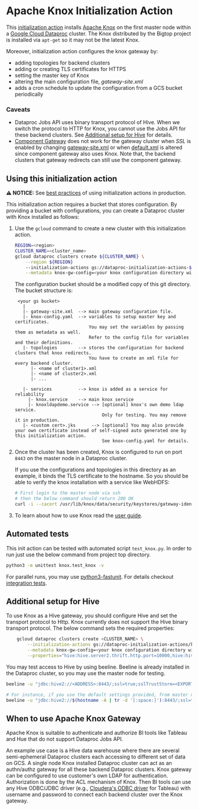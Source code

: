 # Apache Knox Initialization Action

This [initialization action](https://cloud.google.com/dataproc/init-actions)
installs [Apache Knox](https://knox.apache.org/) on the first master node within a
[Google Cloud Dataproc](https://cloud.google.com/dataproc) cluster. The Knox distributed
by the Bigtop project is installed via `apt-get` so it may not be the latest Knox.

Moreover, initialization action configures the knox gateway by:
- adding topologies for backend clusters
- adding or creating TLS certificates for HTTPS
- setting the master key of Knox
- altering the main configuration file, *gateway-site.xml*
- adds a cron schedule to update the configuration from a GCS bucket periodically


### Caveats

 - Dataproc Jobs API uses binary transport protocol of Hive. When we switch the protocol to HTTP for Knox, you cannot use the Jobs API for these backend clusters. See [Additional setup for Hive](#additional-setup-for-hive) for details.
 - [Component Gateway](https://cloud.google.com/dataproc/docs/concepts/accessing/dataproc-gateways) does not work for the gateway cluster when *SSL* is enabled by changing [gateway-site.xml](./gateway-site.xml) or when [default.xml](./topologies/default.xml) is altered since component gateway also uses Knox. Note that, the backend clusters that gateway redirects can still use the component gateway.

## Using this initialization action

**:warning: NOTICE:** See [best practices](/README.md#how-initialization-actions-are-used) of using initialization actions in production.

This initialization action requires a bucket that stores configuration. By providing a bucket with configurations, you can create a Dataproc cluster with Knox installed as follows:

1.  Use the `gcloud` command to create a new cluster with this initialization
    action. 

    ```bash
    REGION=<region>
    CLUSTER_NAME=<cluster_name>
    gcloud dataproc clusters create ${CLUSTER_NAME} \
        --region ${REGION}
        --initialization-actions gs://dataproc-initialization-actions-${REGION}/knox/knox.sh \
        --metadata knox-gw-config=<your knox configuration directory without gs:// prefix>
    ```
    The configuration bucket should be a modified copy of this git directory. The bucket structure is:
    ```
     <your gs bucket>
       |
       |- gateway-site.xml  --> main gateway configuration file.
       |- knox-config.yaml  --> variables to setup master key and certificates. 
                                You may set the variables by passing them as metadata as well. 
                                Refer to the config file for variables and their definitions.
       |- topologies        --> stores the configuration for backend clusters that knox redirects. 
                                You have to create an xml file for every backend cluster.
          |- <name of cluster1>.xml  
          |- <name of cluster2>.xml
          |- ...

       |- services          --> knox is added as a service for reliability
         |- knox.service    --> main knox service 
         |- knoxldapdemo.service --> [optional] knox's own demo ldap service. 
                                     Only for testing. You may remove it in production.
       |- <custom cert>.jks      --> [optional] You may also provide your own certificate instead of self-signed auto generated one by this initialization action.
                                     See knox-config.yaml for details.
    ```


2.  Once the cluster has been created, Knox is configured to run on port `8443`
    on the master node in a Dataproc cluster.

    If you use the configurations and topologies in this directory as an example, it binds the TLS certificate to the hostname. So you should be able to verify the knox installation with a service like WebHDFS:
    ```bash
    # First login to the master node via ssh
    # then the below command should return 200 OK
    curl -i --cacert /usr/lib/knox/data/security/keystores/gateway-identity.pem  -u guest:guest-password -X GET "https://$(hostname -A | tr -d '[:space:]'):8443/gateway/example-hive-nonpii/webhdfs/v1/?op=LISTSTATUS"
    ```

3.  To learn about how to use Knox read the [user guide](https://knox.apache.org/books/knox-1-1-0/user-guide.html).

## Automated tests

This init action can be tested with automated script `test_knox.py`. In order to
run just use the below command from project top directory.

```bash
python3 -m unittest knox.test_knox -v
```

For parallel runs, you may use [python3-fastunit](https://github.com/ityoung/python3-fastunit). For details checkout [integration tests](../integration_tests).

## Additional setup for Hive

To use Knox as a Hive gateway, you should configure Hive and set the transport protocol to Http. Knox currently does not support the Hive binary transport protocol. The below command sets the required properties:

```bash
    gcloud dataproc clusters create <CLUSTER_NAME> \
        --initialization-actions gs://dataproc-initialization-actions/knox/knox.sh \
        --metadata knox-gw-config=<your knox configuration directory without gs:// prefix> \
        --properties="hive:hive.server2.thrift.http.port=10000,hive:hive.server2.thrift.http.path=cliservice,hive:hive.server2.transport.mode=http"
```

You may test access to Hive by using beeline. Beeline is already installed in the Dataproc cluster, so you may use the master node for testing.

```bash
beeline -u "jdbc:hive2://<ADDRESS>:8443/;ssl=true;sslTrustStore=<EXPORTED_JKS>;trustStorePassword=<MASTER_SECRET>;transportMode=http;httpPath=gateway/<TOPOLOGY_NAME>/hive" -n <username> -p <password>

# For instance, if you use the default settings provided, from master node:
beeline -u "jdbc:hive2://$(hostname -A | tr -d '[:space:]'):8443/;ssl=true;sslTrustStore=/usr/lib/knox/data/security/keystores/gateway-client.jks;trustStorePassword=secret;transportMode=http;httpPath=gateway/example-hive-nonpii/hive" -n admin -p admin-password
```

## When to use Apache Knox Gateway

Apache Knox is suitable to authenticate and authorize BI tools like Tableau and Hue that do not support Dataproc Jobs API.

An example use case is a Hive data warehouse where there are several semi-ephemeral Dataproc clusters each accessing to different set of data on GCS. A single node Knox installed Dataproc cluster can act as an authn/authz gateway for all these backend Dataproc clusters. Knox gateway can be configured to use customer's own LDAP for authentication. Authorization is done by the ACL mechanism of Knox. Then BI tools can use any Hive ODBC/JDBC driver (e.g., [Cloudera's ODBC driver](https://www.cloudera.com/downloads/connectors/hive/odbc/2-6-4.html) for Tableau) with username and password to connect each backend cluster over the Knox gateway. 
